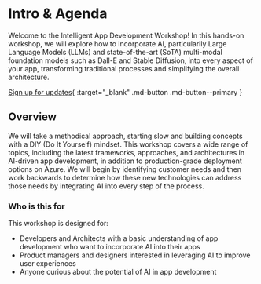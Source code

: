 # Intro & Agenda

Welcome to the Intelligent App Development Workshop! In this hands-on workshop, we will explore how to incorporate AI, particularily Large Language Models (LLMs) and state-of-the-art (SoTA) multi-modal foundation models such as Dall-E and Stable Diffusion, into every aspect of your app, transforming traditional processes and simplifying the overall architecture.

[Sign up for updates](https://forms.office.com/r/rLds2s8RH1){ :target="_blank" .md-button .md-button--primary }

## Overview

We will take a methodical approach, starting slow and building concepts with a DIY (Do It Yourself) mindset. This workshop covers a wide range of topics, including the latest frameworks, approaches, and architectures in AI-driven app development, in addition to production-grade deployment options on Azure. We will begin by identifying customer needs and then work backwards to determine how these new technologies can address those needs by integrating AI into every step of the process.

### Who is this for

This workshop is designed for:

- Developers and Architects with a basic understanding of app development who want to incorporate AI into their apps
- Product managers and designers interested in leveraging AI to improve user experiences
- Anyone curious about the potential of AI in app development
